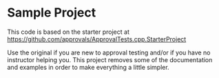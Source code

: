 # Sample Project

This code is based on the starter project at https://github.com/approvals/ApprovalTests.cpp.StarterProject

Use the original if you are new to approval testing and/or if you have no instructor helping you. This project
removes some of the documentation and examples in order to make everything a little simpler.




